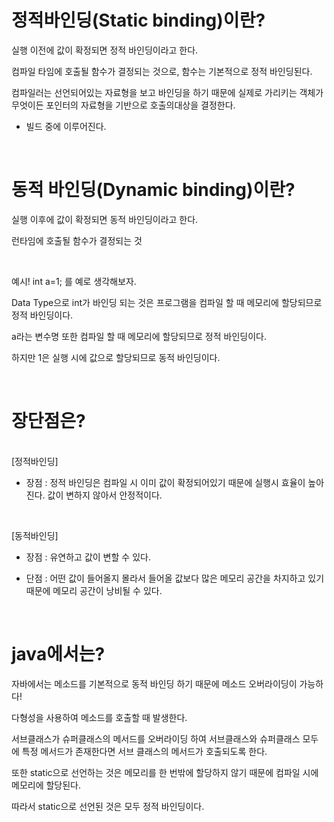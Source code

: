 # 정적바인딩(Static binding)이란?
실행 이전에 값이 확정되면 정적 바인딩이라고 한다.

컴파일 타임에 호출될 함수가 결정되는 것으로, 함수는 기본적으로 정적 바인딩된다.

컴파일러는 선언되어있는 자료형을 보고 바인딩을 하기 때문에 실제로 가리키는 객체가 무엇이든 포인터의 자료형을 기반으로 호출의대상을 결정한다.

* 빌드 중에 이루어진다.  

 <br>

# 동적 바인딩(Dynamic binding)이란?
실행 이후에 값이 확정되면 동적 바인딩이라고 한다.

런타임에 호출될 함수가 결정되는 것

<br>
 

예시!
int a=1; 를 예로 생각해보자.

Data Type으로 int가 바인딩 되는 것은 프로그램을 컴파일 할 때 메모리에 할당되므로 정적 바인딩이다.

a라는 변수명 또한 컴파일 할 때 메모리에 할당되므로 정적 바인딩이다.

하지만 1은 실행 시에 값으로 할당되므로 동적 바인딩이다.

 <br>

# 장단점은?
<br>
[정적바인딩]

- 장점 : 정적 바인딩은 컴파일 시 이미 값이 확정되어있기 때문에 실행시 효율이 높아진다. 값이 변하지 않아서 안정적이다.

 <br>

[동적바인딩]

- 장점 : 유연하고 값이 변할 수 있다.

- 단점 : 어떤 값이 들어올지 몰라서 들어올 값보다 많은 메모리 공간을 차지하고 있기 때문에 메모리 공간이 낭비될 수 있다.

 <br>

# java에서는?
자바에서는 메소드를 기본적으로 동적 바인딩 하기 때문에 메소드 오버라이딩이 가능하다!

다형성을 사용하여 메소드를 호출할 때 발생한다.

서브클래스가 슈퍼클래스의 메서드를 오버라이딩 하여 서브클래스와 슈퍼클래스 모두에 특정 메서드가 존재한다면 서브 클래스의 메서드가 호출되도록 한다.

또한 static으로 선언하는 것은 메모리를 한 번밖에 할당하지 않기 때문에 컴파일 시에 메모리에 할당된다.

따라서 static으로 선언된 것은 모두 정적 바인딩이다.



